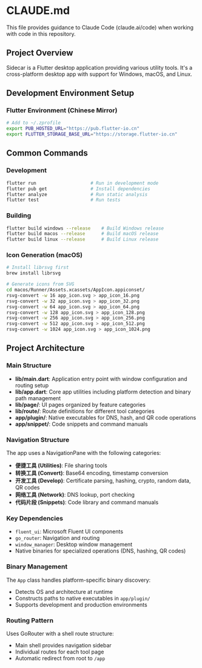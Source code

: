 # CLAUDE.md

This file provides guidance to Claude Code (claude.ai/code) when working with code in this repository.

## Project Overview

Sidecar is a Flutter desktop application providing various utility tools. It's a cross-platform desktop app with support for Windows, macOS, and Linux.

## Development Environment Setup

### Flutter Environment (Chinese Mirror)
```bash
# Add to ~/.zprofile
export PUB_HOSTED_URL="https://pub.flutter-io.cn"
export FLUTTER_STORAGE_BASE_URL="https://storage.flutter-io.cn"
```

## Common Commands

### Development
```bash
flutter run                    # Run in development mode
flutter pub get                # Install dependencies
flutter analyze                # Run static analysis
flutter test                   # Run tests
```

### Building
```bash
flutter build windows --release    # Build Windows release
flutter build macos --release      # Build macOS release
flutter build linux --release      # Build Linux release
```

### Icon Generation (macOS)
```bash
# Install librsvg first
brew install librsvg

# Generate icons from SVG
cd macos/Runner/Assets.xcassets/AppIcon.appiconset/
rsvg-convert -w 16 app_icon.svg > app_icon_16.png
rsvg-convert -w 32 app_icon.svg > app_icon_32.png
rsvg-convert -w 64 app_icon.svg > app_icon_64.png
rsvg-convert -w 128 app_icon.svg > app_icon_128.png
rsvg-convert -w 256 app_icon.svg > app_icon_256.png
rsvg-convert -w 512 app_icon.svg > app_icon_512.png
rsvg-convert -w 1024 app_icon.svg > app_icon_1024.png
```

## Project Architecture

### Main Structure
- **lib/main.dart**: Application entry point with window configuration and routing setup
- **lib/app.dart**: Core app utilities including platform detection and binary path management
- **lib/page/**: UI pages organized by feature categories
- **lib/route/**: Route definitions for different tool categories
- **app/plugin/**: Native executables for DNS, hash, and QR code operations
- **app/snippet/**: Code snippets and command manuals

### Navigation Structure
The app uses a NavigationPane with the following categories:
- **便捷工具 (Utilities)**: File sharing tools
- **转换工具 (Convert)**: Base64 encoding, timestamp conversion
- **开发工具 (Develop)**: Certificate parsing, hashing, crypto, random data, QR codes
- **网络工具 (Network)**: DNS lookup, port checking
- **代码片段 (Snippets)**: Code library and command manuals

### Key Dependencies
- `fluent_ui`: Microsoft Fluent UI components
- `go_router`: Navigation and routing
- `window_manager`: Desktop window management
- Native binaries for specialized operations (DNS, hashing, QR codes)

### Binary Management
The `App` class handles platform-specific binary discovery:
- Detects OS and architecture at runtime
- Constructs paths to native executables in `app/plugin/`
- Supports development and production environments

### Routing Pattern
Uses GoRouter with a shell route structure:
- Main shell provides navigation sidebar
- Individual routes for each tool page
- Automatic redirect from root to `/app`